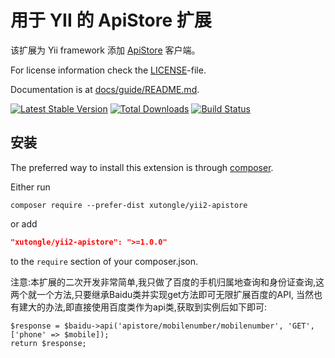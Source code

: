 用于 YII 的 ApiStore 扩展
==============================

该扩展为 Yii framework 添加 [ApiStore](http://apistore.baidu.com/) 客户端。

For license information check the [LICENSE](LICENSE.md)-file.

Documentation is at [docs/guide/README.md](docs/guide/README.md).

[![Latest Stable Version](https://poser.pugx.org/xutongle/yii2-apistore/v/stable.png)](https://packagist.org/packages/xutongle/yii2-apistore)
[![Total Downloads](https://poser.pugx.org/xutongle/yii2-apistore/downloads.png)](https://packagist.org/packages/xutongle/yii2-apistore)
[![Build Status](https://travis-ci.org/xutongle/yii2-apistore.svg?branch=master)](https://travis-ci.org/xutongle/yii2-apistore)

安装
------------

The preferred way to install this extension is through [composer](http://getcomposer.org/download/).

Either run

```
composer require --prefer-dist xutongle/yii2-apistore
```

or add

```json
"xutongle/yii2-apistore": ">=1.0.0"
```

to the `require` section of your composer.json.

注意:本扩展的二次开发非常简单,我只做了百度的手机归属地查询和身份证查询,这两个就一个方法,只要继承Baidu类并实现get方法即可无限扩展百度的API,
当然也有建大的办法,即直接使用百度类作为api类,获取到实例后如下即可:
````
$response = $baidu->api('apistore/mobilenumber/mobilenumber', 'GET', ['phone' => $mobile]);
return $response;
````
